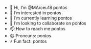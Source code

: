 - 👋 Hi, I’m @MArceu18 pontos
- 👀 I’m interested in pontos
- 🌱 I’m currently learning pontos
- 💞️ I’m looking to collaborate on pontos
- 📫 How to reach me pontos
- 😄 Pronouns: pontos
- ⚡ Fun fact: pontos

<!---
MArceu18/MArceu18 is a ✨ special ✨ repository because its `README.md` (this file) appears on your GitHub profile.
You can click the Preview link to take a look at your changes.
--->
